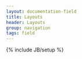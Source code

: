 ```yaml
---
layout: documentation-field
title: Layouts
header: Layouts
group: navigation
tags: field
---
```

{% include JB/setup %}


